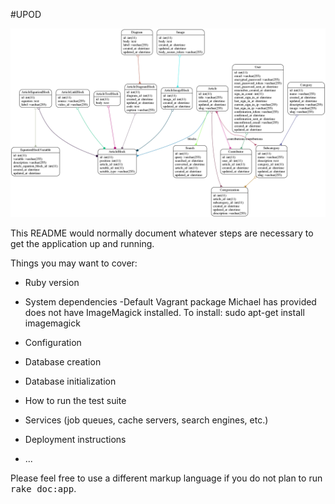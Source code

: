 #UPOD

![](models.png)


This README would normally document whatever steps are necessary to get the
application up and running.

Things you may want to cover:

* Ruby version

* System dependencies
  -Default Vagrant package Michael has provided does not have ImageMagick installed. To install: sudo apt-get install imagemagick

* Configuration

* Database creation

* Database initialization

* How to run the test suite

* Services (job queues, cache servers, search engines, etc.)

* Deployment instructions

* ...


Please feel free to use a different markup language if you do not plan to run
<tt>rake doc:app</tt>.
